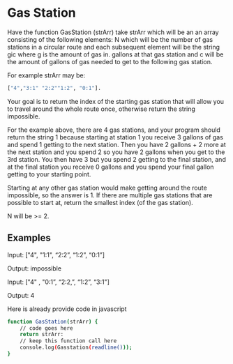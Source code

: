 # Gas Station

Have the function GasStation (strArr) take strArr which will be an an array consisting of the following elements: N which will be the number of gas stations in a circular route and each subsequent element will be the string gic where g is the amount of gas in. gallons at that gas station and c will be the amount of gallons of gas needed to get to the following gas station.

For example strArr may be:

```bash
["4","3:1" "2:2""1:2", "0:1"].
```

Your goal is to return the index of the starting gas station that will allow you to travel around the whole route once, otherwise return the string impossible.

For the example above, there are 4 gas stations, and your program should return the string 1 because starting at station 1 you receive 3 gallons of gas and spend 1 getting to the next station. Then you have 2 gallons + 2 more at the next station and you spend 2 so you have 2 gallons when you get to the 3rd station. You then have 3 but you spend 2 getting to the final station, and at the final station you receive 0 gallons and you spend your final gallon getting to your starting point.

Starting at any other gas station would make getting around the route impossible, so the answer is 1. If there are multiple gas stations that are possible to start at, return the smallest index (of the gas station).

N will be >= 2.

## Examples

Input: ["4", "1:1", “2:2”, “1:2”, “0:1”]

Output: impossible

Input: ["4" , "0:1”, “2:2,”, “1:2”, “3:1"]

Output: 4

Here is already provide code in javascript

```bash
function GasStation(strArr) {
    // code goes here
    return strArr:
    // keep this function call here
    console.log(Gasstation(readline()));
}
```
